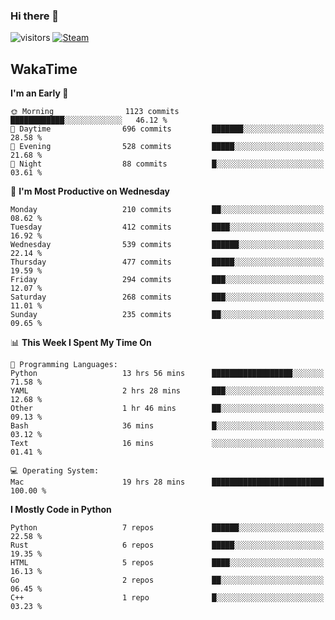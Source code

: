 ### Hi there 👋

![visitors](https://visitor-badge.glitch.me/badge?page_id=zhourunlai)
[![Steam](https://img.shields.io/badge/dynamic/json?url=https%3A%2F%2Fapi.swo.moe%2Fstats%2Fsteamgames%2F76561198285156854&query=count&color=0b1a37&label=Steam&labelColor=134375&logo=steam&suffix=+games&cacheSeconds=3600)](http://steamcommunity.com/profiles/76561198285156854)

## WakaTime
<!--START_SECTION:waka-->
**I'm an Early 🐤** 

```text
🌞 Morning                1123 commits        ████████████░░░░░░░░░░░░░   46.12 % 
🌆 Daytime                696 commits         ███████░░░░░░░░░░░░░░░░░░   28.58 % 
🌃 Evening                528 commits         █████░░░░░░░░░░░░░░░░░░░░   21.68 % 
🌙 Night                  88 commits          █░░░░░░░░░░░░░░░░░░░░░░░░   03.61 % 
```
📅 **I'm Most Productive on Wednesday** 

```text
Monday                   210 commits         ██░░░░░░░░░░░░░░░░░░░░░░░   08.62 % 
Tuesday                  412 commits         ████░░░░░░░░░░░░░░░░░░░░░   16.92 % 
Wednesday                539 commits         ██████░░░░░░░░░░░░░░░░░░░   22.14 % 
Thursday                 477 commits         █████░░░░░░░░░░░░░░░░░░░░   19.59 % 
Friday                   294 commits         ███░░░░░░░░░░░░░░░░░░░░░░   12.07 % 
Saturday                 268 commits         ███░░░░░░░░░░░░░░░░░░░░░░   11.01 % 
Sunday                   235 commits         ██░░░░░░░░░░░░░░░░░░░░░░░   09.65 % 
```


📊 **This Week I Spent My Time On** 

```text
💬 Programming Languages: 
Python                   13 hrs 56 mins      ██████████████████░░░░░░░   71.58 % 
YAML                     2 hrs 28 mins       ███░░░░░░░░░░░░░░░░░░░░░░   12.68 % 
Other                    1 hr 46 mins        ██░░░░░░░░░░░░░░░░░░░░░░░   09.13 % 
Bash                     36 mins             █░░░░░░░░░░░░░░░░░░░░░░░░   03.12 % 
Text                     16 mins             ░░░░░░░░░░░░░░░░░░░░░░░░░   01.41 % 

💻 Operating System: 
Mac                      19 hrs 28 mins      █████████████████████████   100.00 % 
```

**I Mostly Code in Python** 

```text
Python                   7 repos             ██████░░░░░░░░░░░░░░░░░░░   22.58 % 
Rust                     6 repos             █████░░░░░░░░░░░░░░░░░░░░   19.35 % 
HTML                     5 repos             ████░░░░░░░░░░░░░░░░░░░░░   16.13 % 
Go                       2 repos             ██░░░░░░░░░░░░░░░░░░░░░░░   06.45 % 
C++                      1 repo              █░░░░░░░░░░░░░░░░░░░░░░░░   03.23 % 
```




<!--END_SECTION:waka-->

